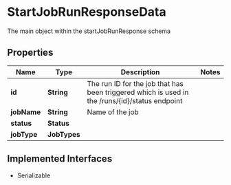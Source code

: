 

# StartJobRunResponseData

The main object within the startJobRunResponse schema

## Properties

Name | Type | Description | Notes
------------ | ------------- | ------------- | -------------
**id** | **String** | The run ID for the job that has been triggered which is used in the /runs/{id}/status endpoint | 
**jobName** | **String** | Name of the job | 
**status** | **Status** |  | 
**jobType** | **JobTypes** |  | 


## Implemented Interfaces

* Serializable


